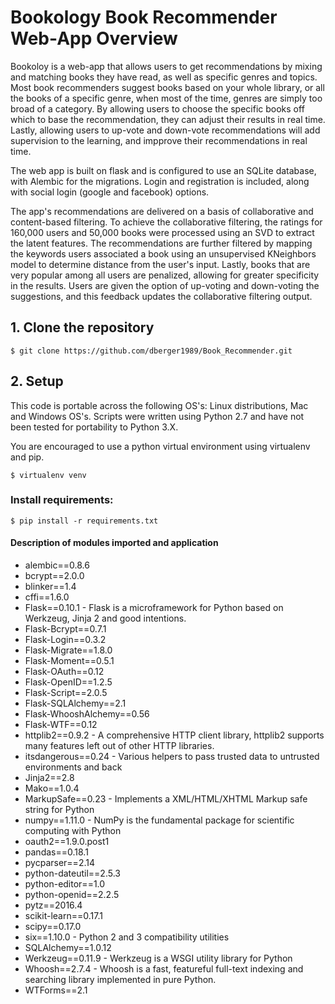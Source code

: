# Bookology Book Recommender Web-App Overview
Bookoloy is a web-app that allows users to get recommendations by mixing and matching books they have read, as well as specific genres and topics. Most book recommenders suggest books based on your whole library, or all the books of a specific genre, when most of the time, genres are simply too broad of a category. By allowing users to choose the specific books off which to base the recommendation, they can adjust their results in real time. Lastly, allowing users to up-vote and down-vote recommendations will add supervision to the learning, and impprove their recommendations in real time.

 The web app is built on flask and is configured to use an SQLite database, with Alembic for the migrations. Login and registration is included, along with social login (google and facebook) options. 

The app's recommendations are delivered on a basis of collaborative and content-based filtering. To achieve the collaborative filtering, the ratings for 160,000 users and 50,000 books were processed using an SVD to extract the latent features. The recommendations are further filtered by mapping the keywords users associated a book using an unsupervised KNeighbors model to determine distance from the user's input. Lastly, books that are very popular among all users are penalized, allowing for greater specificity in the results. Users are given the option of up-voting and down-voting the suggestions, and this feedback updates the collaborative filtering output. 


## 1. Clone the repository

```$ git clone https://github.com/dberger1989/Book_Recommender.git```

## 2. Setup

This code is portable across the following OS's: Linux distributions, Mac and Windows OS's. Scripts were written using Python 2.7 and have not been tested for portability to Python 3.X.

You are encouraged to use a python virtual environment using virtualenv and pip. 

```$ virtualenv venv```

### Install requirements:

```$ pip install -r requirements.txt```

#### Description of modules imported and application


* alembic==0.8.6
* bcrypt==2.0.0
* blinker==1.4
* cffi==1.6.0
* Flask==0.10.1 - Flask is a microframework for Python based on Werkzeug, Jinja 2 and good intentions.
* Flask-Bcrypt==0.7.1
* Flask-Login==0.3.2
* Flask-Migrate==1.8.0
* Flask-Moment==0.5.1
* Flask-OAuth==0.12
* Flask-OpenID==1.2.5
* Flask-Script==2.0.5
* Flask-SQLAlchemy==2.1
* Flask-WhooshAlchemy==0.56
* Flask-WTF==0.12
* httplib2==0.9.2 - A comprehensive HTTP client library, httplib2 supports many features left out of other HTTP libraries.
* itsdangerous==0.24 - Various helpers to pass trusted data to untrusted environments and back
* Jinja2==2.8
* Mako==1.0.4
* MarkupSafe==0.23 - Implements a XML/HTML/XHTML Markup safe string for Python
* numpy==1.11.0 - NumPy is the fundamental package for scientific computing with Python
* oauth2==1.9.0.post1
* pandas==0.18.1
* pycparser==2.14
* python-dateutil==2.5.3
* python-editor==1.0
* python-openid==2.2.5
* pytz==2016.4
* scikit-learn==0.17.1
* scipy==0.17.0
* six==1.10.0 - Python 2 and 3 compatibility utilities
* SQLAlchemy==1.0.12
* Werkzeug==0.11.9 - Werkzeug is a WSGI utility library for Python
* Whoosh==2.7.4 - Whoosh is a fast, featureful full-text indexing and searching library implemented in pure Python.
* WTForms==2.1



